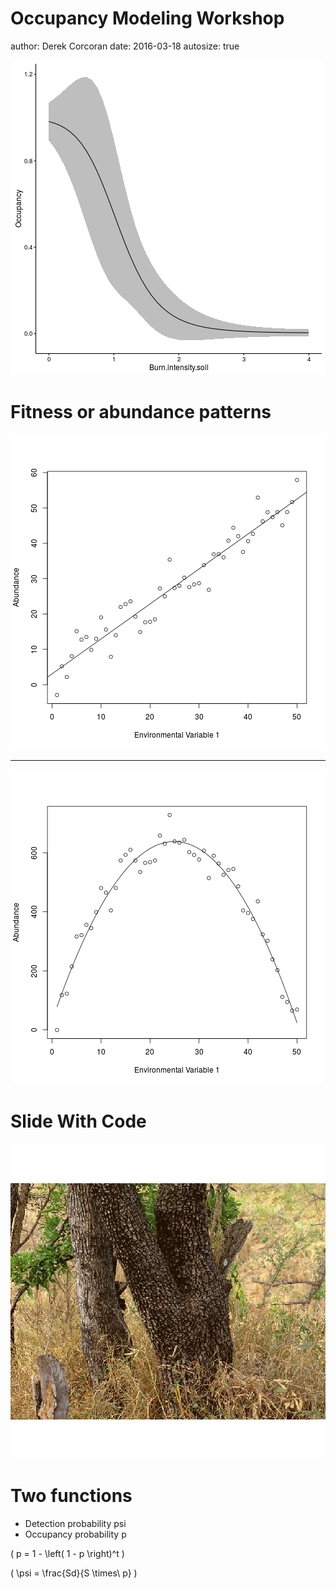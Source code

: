 Occupancy Modeling Workshop
========================================================
author: Derek Corcoran
date: 2016-03-18
autosize: true



![plot of chunk unnamed-chunk-1](Occupancy-figure/unnamed-chunk-1-1.png)


Fitness or abundance patterns
========================================================
![plot of chunk unnamed-chunk-2](Occupancy-figure/unnamed-chunk-2-1.png)

***

![plot of chunk unnamed-chunk-3](Occupancy-figure/unnamed-chunk-3-1.png)

Slide With Code
========================================================

![plot of chunk unnamed-chunk-4](Occupancy-figure/unnamed-chunk-4-1.png)


Two functions
========================================================

- Detection probability psi
- Occupancy probability p

 \( p = 1 -  \left( 1 - p \right)^t \)

 \( \psi = \frac{Sd}{S \times\ p} \)

